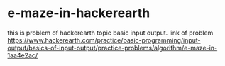# e-maze-in-hackerearth
this is problem of hackerearth topic basic input output.
link of problem
https://www.hackerearth.com/practice/basic-programming/input-output/basics-of-input-output/practice-problems/algorithm/e-maze-in-1aa4e2ac/
